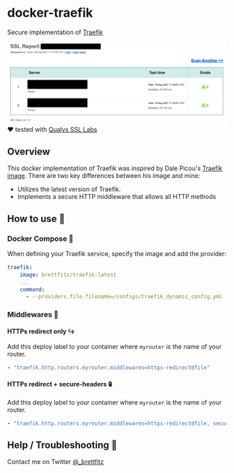 # docker-traefik
Secure implementation of [Traefik](https://github.com/traefik/traefik)

![img.png](img.png)
:heart: tested with [Qualys SSL Labs](https://www.ssllabs.com/ssltest/)

## Overview
This docker implementation of Traefik was inspired by Dale Picou's [Traefik image](https://hub.docker.com/r/djpic/traefik). 
There are two key differences between his image and mine:
* Utilizes the latest version of Traefik.
* Implements a secure HTTP middleware that allows all HTTP methods

## How to use :pencil:

### Docker Compose :memo:
When defining your Traefik service, specify the image and add the provider:
```yaml
traefik:
    image: brettfitz/traefik:latest
    ...
    command:
      - --providers.file.filename=/configs/traefik_dynamic_config.yml
```

### Middlewares :twisted_rightwards_arrows:

#### HTTPs redirect only :arrow_right_hook:
Add this deploy label to your container where `myrouter` is the name of your router.
```yaml
- "traefik.http.routers.myrouter.middlewares=https-redirect@file"
```

#### HTTPs redirect + secure-headers :lock:
Add this deploy label to your container where `myrouter` is the name of your router.
```yaml
- "traefik.http.routers.myrouter.middlewares=https-redirect@file, secure-headers@file"
```

## Help / Troubleshooting :wrench:
Contact me on Twitter [@_brettfitz](https://twitter.com/_brettfitz)
